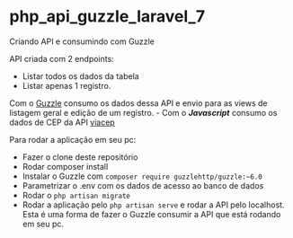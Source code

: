 # php_api_guzzle_laravel_7
Criando API e consumindo com Guzzle

API criada com 2 endpoints: 
- Listar todos os dados da tabela 
- Listar apenas 1 registro.

Com o [Guzzle](http://docs.guzzlephp.org/en/stable/) consumo os dados dessa API e envio para as views de listagem geral e edição de um registro. - 
Com o ***Javascript*** consumo os dados de CEP da API [viacep](https://viacep.com.br/) 

Para rodar a aplicação em seu pc:
- Fazer o clone deste repositório
- Rodar composer install
- Instalar o Guzzle com `composer require guzzlehttp/guzzle:~6.0`
- Parametrizar o .env com os dados de acesso ao banco de dados
- Rodar o `php artisan migrate`
- Rodar a aplicação pelo `php artisan serve` e rodar a API pelo localhost.
Esta é uma forma de fazer o Guzzle consumir a API que está rodando em seu pc.

